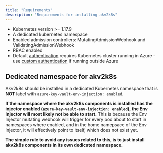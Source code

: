 ```yaml
---
title: "Requirements"
description: "Requirements for installing akv2k8s"
---
```


* Kubernetes version >= 1.17.9
* A dedicated kubernetes namespace
* Enabled admission controllers: MutatingAdmissionWebhook and ValidatingAdmissionWebhook
* RBAC enabled
* Default [authentication](../security/authentication) requires Kubernetes cluster running in Azure - use [custom authentication](../security/authentication#custom-authentication) if running outside Azure

## Dedicated namespace for akv2k8s

Akv2k8s should be installed in a dedicated Kubernetes namespace that is **NOT** label with `azure-key-vault-env-injection: enabled`.

**If the namespace where the akv2k8s components is installed has the injector enabled (`azure-key-vault-env-injection: enabled`), the Env Injector will most likely not be able to start.** This is because the Env Injector mutating webhook will trigger for every pod about to start in namespaces where enabled, and in the home namepsace of the Env Injector, it will effectively point to itself, which does not exist yet.

**The simple rule to avoid any issues related to this, is to just install akv2k8s components in its own dedicated namespace.**